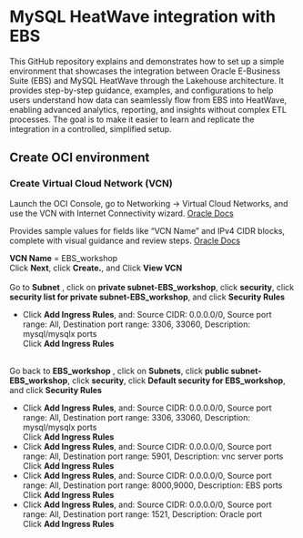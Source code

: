 # MySQL HeatWave integration with EBS

This GitHub repository explains and demonstrates how to set up a simple environment that showcases the integration between Oracle E-Business Suite (EBS) and 
MySQL HeatWave through the Lakehouse architecture. It provides step-by-step guidance, examples, and configurations to help users understand how data can seamlessly flow from EBS into HeatWave, enabling advanced analytics, 
reporting, and insights without complex ETL processes. The goal is to make it easier to learn and replicate the integration in a controlled, simplified setup.

## Create OCI environment

### Create Virtual Cloud Network (VCN)

Launch the OCI Console, go to Networking → Virtual Cloud Networks, and use the VCN with Internet Connectivity wizard. 
[Oracle Docs](https://docs.oracle.com/en/learn/lab_virtual_network/index.html?utm_source=chatgpt.com)

Provides sample values for fields like “VCN Name” and IPv4 CIDR blocks, complete with visual guidance and review steps.
[Oracle Docs](https://docs.oracle.com/en/learn/lab_virtual_network/index.html?utm_source=chatgpt.com)

**VCN Name** = EBS_workshop<br>
Click **Next**, click **Create.**, and Click **View VCN** <br><br>
Go to **Subnet** , click on **private subnet-EBS_workshop**, click **security**, click **security list for private subnet-EBS_workshop**, and click **Security Rules** <br>
* Click **Add Ingress Rules**, and: Source CIDR: 0.0.0.0/0, Source port range: All, Destination port range: 3306, 33060, Description: mysql/mysqlx ports <br>
Click **Add Ingress Rules** <br><br>

Go back to **EBS_workshop** , click on **Subnets**, click **public subnet-EBS_workshop**, click **security**, click **Default security for EBS_workshop**, and click **Security Rules** <br>
* Click **Add Ingress Rules**, and: Source CIDR: 0.0.0.0/0, Source port range: All, Destination port range: 3306, 33060, Description: mysql/mysqlx ports <br>
Click **Add Ingress Rules**
* Click **Add Ingress Rules**, and: Source CIDR: 0.0.0.0/0, Source port range: All, Destination port range: 5901, Description: vnc server ports <br>
Click **Add Ingress Rules**
* Click **Add Ingress Rules**, and: Source CIDR: 0.0.0.0/0, Source port range: All, Destination port range: 8000,9000, Description: EBS ports <br>
Click **Add Ingress Rules**
* Click **Add Ingress Rules**, and: Source CIDR: 0.0.0.0/0, Source port range: All, Destination port range: 1521, Description: Oracle port <br>
Click **Add Ingress Rules**











